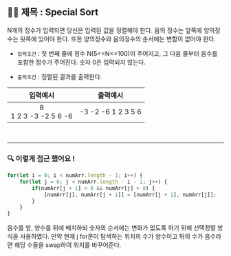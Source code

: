## ✍🏻 제목 : Special Sort
N개의 정수가 입력되면 당신은 입력된 값을 정렬해야 한다. 음의 정수는 앞쪽에 양의정수는 뒷쪽에 있어야 한다. 또한 양의정수와 음의정수의 순서에는 변함이 없어야 한다.

- `입력조건` : 첫 번째 줄에 정수 N(5<=N<=100)이 주어지고, 그 다음 줄부터 음수를 포함한 정수가 주어진다. 숫자 0은 입력되지 않는다.

- `출력조건` : 정렬된 결과를 출력한다.

|입력예시|출력예시|
|:------:|:----:|
|8</br>1 2 3 -3 -2 5 6 -6|-3 -2 -6 1 2 3 5 6|


</br>

---

### 🔍 이렇게 접근 했어요 !

```javascript
for(let i = 0; i < numArr.length - 1; i++) {
    for(let j = 0; j < numArr.length - i - 1; j++) {
        if(numArr[j + 1] < 0 && numArr[j] > 0) {
            [numArr[j], numArr[j + 1]] = [numArr[j + 1], numArr[j]]; 
        }        
    }
}
```
음수를 앞, 양수를 뒤에 배치하되 숫자의 순서에는 변화가 없도록 하기 위해 선택정렬 방식을 사용하였다. 만약 현재 j for문이 탐색하는 위치의 수가 양수이고 뒤의 수가 음수라면 해당 수들을 swap하여 위치를 바꾸어준다.
